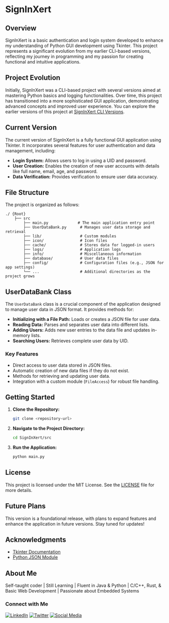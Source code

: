 

# SignInXert

## Overview

SignInXert is a basic authentication and login system developed to enhance my understanding of Python GUI development using Tkinter. This project represents a significant evolution from my earlier CLI-based versions, reflecting my journey in programming and my passion for creating functional and intuitive applications.

## Project Evolution

Initially, SignInXert was a CLI-based project with several versions aimed at mastering Python basics and logging functionalities. Over time, this project has transitioned into a more sophisticated GUI application, demonstrating advanced concepts and improved user experience. You can explore the earlier versions of this project at [SignInXert CLI Versions](https://github.com/Karnikhil90/MyFirst/tree/main/SignInXert015).

## Current Version

The current version of SignInXert is a fully functional GUI application using Tkinter. It incorporates several features for user authentication and data management, including:

- **Login System:** Allows users to log in using a UID and password.
- **User Creation:** Enables the creation of new user accounts with details like full name, email, age, and password.
- **Data Verification:** Provides verification to ensure user data accuracy.

## File Structure

The project is organized as follows:

```
./ {Root}
    ├── src
        ├── main.py             # The main application entry point
        ├── UserDataBank.py      # Manages user data storage and retrieval
        ├── lib/                 # Custom modules
        ├── icon/                # Icon files
        ├── cache/               # Stores data for logged-in users
        ├── logs/                # Application logs
        ├── info/                # Miscellaneous information
        ├── database/            # User data files
        ├── config/              # Configuration files (e.g., JSON for app settings)
        └── ...                  # Additional directories as the project grows
```

## UserDataBank Class

The `UserDataBank` class is a crucial component of the application designed to manage user data in JSON format. It provides methods for:

- **Initializing with a File Path:** Loads or creates a JSON file for user data.
- **Reading Data:** Parses and separates user data into different lists.
- **Adding Users:** Adds new user entries to the data file and updates in-memory lists.
- **Searching Users:** Retrieves complete user data by UID.

### Key Features

- Direct access to user data stored in JSON files.
- Automatic creation of new data files if they do not exist.
- Methods for retrieving and updating user data.
- Integration with a custom module (`FileAccess`) for robust file handling.

## Getting Started

1. **Clone the Repository:**

   ```bash
   git clone <repository-url>
   ```

2. **Navigate to the Project Directory:**

   ```bash
   cd SignInXert/src
   ```

3. **Run the Application:**

   ```bash
   python main.py
   ```

## License

This project is licensed under the MIT License. See the [LICENSE](LICENSE) file for more details.

## Future Plans

This version is a foundational release, with plans to expand features and enhance the application in future versions. Stay tuned for updates!

## Acknowledgments

- [Tkinter Documentation](https://docs.python.org/3/library/tkinter.html)
- [Python JSON Module](https://docs.python.org/3/library/json.html)

## About Me

Self-taught coder | Still Learning | Fluent in Java & Python | C/C++, Rust, & Basic Web Development | Passionate about Embedded Systems

### Connect with Me

[![LinkedIn](https://img.shields.io/badge/LinkedIn-0A66C2?style=for-the-badge&logo=linkedin&logoColor=white)](https://www.linkedin.com/in/karnikhil90/)
[![Twitter](https://img.shields.io/badge/Twitter-1DA1F2?style=for-the-badge&logo=twitter&logoColor=white)](https://x.com/karnikhil90)
[![Social Media](https://img.shields.io/badge/Social%20Media-000000?style=for-the-badge&logo=google&logoColor=white)](https://linktr.ee/karnikhil90)
